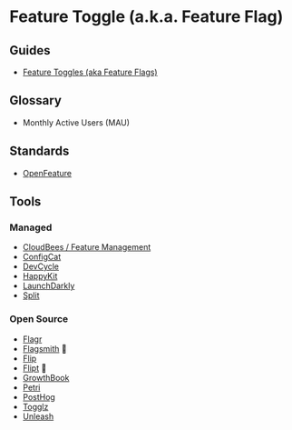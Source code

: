 # Feature Toggle (a.k.a. Feature Flag)

<!--
https://youtube.com/watch?v=i6j2hT7ox0c
-->

## Guides

- [Feature Toggles (aka Feature Flags)](https://martinfowler.com/articles/feature-toggles.html)

## Glossary

- Monthly Active Users (MAU)

## Standards

- [OpenFeature](/openfeature.md)

## Tools

### Managed

- [CloudBees / Feature Management](https://cloudbees.com/capabilities/feature-management)
- [ConfigCat](https://configcat.com)
- [DevCycle](https://devcycle.com)
- [HappyKit](https://happykit.dev)
- [LaunchDarkly](https://launchdarkly.com)
- [Split](https://spit.io)

### Open Source

- [Flagr](https://github.com/openflagr/flagr)
- [Flagsmith](/flagsmith.md) 🌟
- [Flip](https://github.com/pda/flip)
- [Flipt](/flipt.md) 🌟
- [GrowthBook](/growthbook.md)
- [Petri](https://github.com/wix-incubator/petri)
- [PostHog](/posthog.md)
- [Togglz](https://github.com/togglz/togglz)
- [Unleash](https://github.com/Unleash/unleash)

<!--
https://github.com/tryabby/abby
https://tesfy.vercel.app
-->

<!--
HappyKit
https://github.com/feliciachang/lay-off-app
-->

